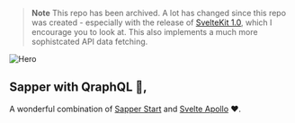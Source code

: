 > **Note**
> This repo has been archived. A lot has changed since this repo was created - especially with the release of [SvelteKit 1.0](https://svelte.dev/blog/announcing-sveltekit-1.0), which I encourage you to look at. This also implements a much more sophistcated API data fetching.

![Hero](https://i.postimg.cc/rsfhHvCq/68747470733a2f2f692e706f7374696d672e63632f664c5079724a334c2f6865726f2e706e67.jpg)

## Sapper with QraphQL 👋,

A wonderful combination of [Sapper Start](https://github.com/matt3224/sapper-start) and [Svelte Apollo](https://github.com/timhall/svelte-apollo) ❤️.
